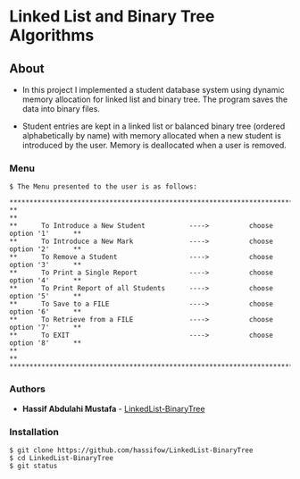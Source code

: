 # Linked List and Binary Tree Algorithms

## About 

* In this project I implemented a student database system using dynamic memory allocation for linked list and binary tree. The program saves the data into binary files. 

* Student entries are kept in a linked list or balanced binary tree (ordered alphabetically by name) with memory allocated when a new student is introduced by the user. Memory is deallocated when a user is removed.



### Menu
    $ The Menu presented to the user is as follows:

    **************************************************************************************
    **                                                                                  **
    **      To Introduce a New Student           ---->          choose  option '1'      **
    **      To Introduce a New Mark              ---->          choose  option '2'      **
    **      To Remove a Student                  ---->          choose  option '3'      **
    **      To Print a Single Report             ---->          choose  option '4'      **
    **      To Print Report of all Students      ---->          choose  option '5'      **
    **      To Save to a FILE                    ---->          choose  option '6'      **
    **      To Retrieve from a FILE              ---->          choose  option '7'      **
    **      To EXIT                              ---->          choose  option '8'      **
    **                                                                                  **
    **************************************************************************************


### Authors

   * **Hassif Abdulahi Mustafa** - [LinkedList-BinaryTree](https://github.com/hassifow/LinkedList-BinaryTree)

### Installation
    $ git clone https://github.com/hassifow/LinkedList-BinaryTree
    $ cd LinkedList-BinaryTree
    $ git status
    
    
